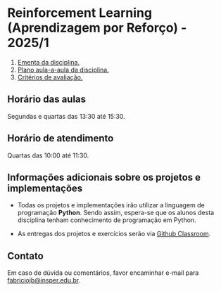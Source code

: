 # Reinforcement Learning (Aprendizagem por Reforço) - 2025/1

1. [Ementa da disciplina.](goals.md)
2. [Plano aula-a-aula da disciplina.](plan.md)
3. [Critérios de avaliação.](assessment.md)

## Horário das aulas

Segundas e quartas das 13:30 até 15:30.

## Horário de atendimento

Quartas das 10:00 até 11:30. 

## Informações adicionais sobre os projetos e implementações

* Todas os projetos e implementações irão utilizar a linguagem de programação **Python**. Sendo assim, espera-se que os alunos desta disciplina tenham conhecimento de programação em Python. 

* As entregas dos projetos e exercícios serão via [Github Classroom](https://classroom.github.com/classrooms/66448216-insper-classroom-classroom-rl-2025).

## Contato

Em caso de dúvida ou comentários, favor encaminhar e-mail para fabriciojb@insper.edu.br. 